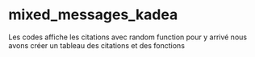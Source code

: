 # mixed_messages_kadea
Les codes affiche les citations avec random function
pour y arrivé nous avons créer un tableau des citations et des fonctions

